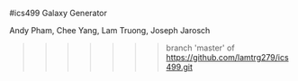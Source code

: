 #ics499
Galaxy Generator

Andy Pham, Chee Yang, Lam Truong, Joseph Jarosch
>>>>>>> branch 'master' of https://github.com/lamtrg279/ics499.git
